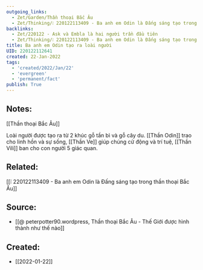 ```yaml
---
outgoing_links:
  - Zet/Garden/Thần thoại Bắc Âu
  - Zet/Thinking/❕ 220122113409 - Ba anh em Odin là Đấng sáng tạo trong thần thoại Bắc Âu
backlinks:
  - Zet/220122 - Ask và Embla là hai người trần đầu tiên
  - Zet/Thinking/❕ 220122113409 - Ba anh em Odin là Đấng sáng tạo trong thần thoại Bắc Âu
title: Ba anh em Odin tạo ra loài người
UID: 220122112641
created: 22-Jan-2022
tags:
  - 'created/2022/Jan/22'
  - 'evergreen'
  - 'permanent/fact'
publish: True
---
```

## Notes:
[[Thần thoại Bắc Âu]]

Loài người được tạo ra từ 2 khúc gỗ tần bì và gỗ cây du. [[Thần Odin]] trao cho linh hồn và sự sống, [[Thần Ve]] giúp chúng cử động và trí tuệ, [[Thần Vili]] ban cho con người 5 giác quan.

## Related:
[[❕ 220122113409 - Ba anh em Odin là Đấng sáng tạo trong thần thoại Bắc Âu]]
## Source:
- [[@ peterpotter90.wordpress, Thần thoại Bắc Âu - Thế Giới được hình thành như thế nào]]



## Created:
- [[2022-01-22]]
